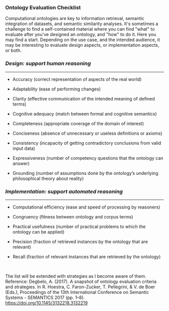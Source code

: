 ### Ontology Evaluation Checklist

Computational ontologies are key to information retrieval, semantic integration of datasets, and semantic similarity analyses. It's sometimes a challenge to find a self-contained material where you can find "what" to evaluate after you've designed an ontology, and "how" to do it. Here you may find a start. Depending on the use case, and the intended audience, it may be interesting to evaluate design aspects, or implementation aspects, or both. 



### *Design: support human reasoning*
---

* Accuracy (correct representation of aspects of the real world)

* Adaptability (ease of performing changes) 

* Clarity (effective communication of the intended meaning of defined terms)

* Cognitive adequacy (match between formal and cognitive semantics)

* Completeness (appropriate coverage of the domain of interest)

* Conciseness (absence of unnecessary or useless definitions or axioms)

* Consistency (incapacity of getting contradictory conclusions from valid input data)

* Expressiveness (number of competency questions that the ontology can answer)

* Grounding (number of assumptions done by the ontology’s underlying philosophical theory about reality)




### *Implementation: support automated reasoning*
---

* Computational efficiency (ease and speed of processing by reasoners)

* Congruency (fitness between ontology and corpus terms)

* Practical usefulness (number of practical problems to which the ontology can be applied)

* Precision (fraction of retrieved instances by the ontology that are relevant)

* Recall (fraction of relevant instances that are retrieved by the ontology) 
<br>

The list will be extended with strategies as I become aware of them. Reference: Degbelo, A. (2017). A snapshot of ontology evaluation criteria and strategies. In R. Hoestra, C. Faron-Zucker, T. Pellegrini, & V. de Boer (Eds.), Proceedings of the 13th International Conference on Semantic Systems - SEMANTICS 2017 (pp. 1–8). https://doi.org/10.1145/3132218.3132219


